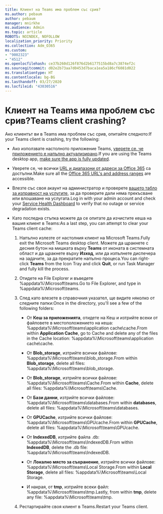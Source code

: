 ```yaml
---
title: Клиент на Teams има проблем със срив?
ms.author: pebaum
author: pebaum
manager: mnirkhe
ms.audience: Admin
ms.topic: article
ROBOTS: NOINDEX, NOFOLLOW
localization_priority: Priority
ms.collection: Adm_O365
ms.custom:
- "9002323"
- "4512"
ms.openlocfilehash: ce37b260d126f876d2b6177515bd8a7c3874ef2c
ms.sourcegitcommit: d02e2b73aa7d0453d7baca1ea5a186cf6081d022
ms.translationtype: HT
ms.contentlocale: bg-BG
ms.lasthandoff: 03/27/2020
ms.locfileid: "43030516"
---
```

# <a name="teams-client-crashing"></a><span data-ttu-id="a6d68-102">Клиент на Teams има проблем със срив?</span><span class="sxs-lookup"><span data-stu-id="a6d68-102">Teams client crashing?</span></span>

<span data-ttu-id="a6d68-103">Ако клиентът ви в Teams има проблем със срив, опитайте следното:</span><span class="sxs-lookup"><span data-stu-id="a6d68-103">If your Teams client is crashing, try the following:</span></span>

- <span data-ttu-id="a6d68-104">Ако използвате настолното приложение Teams, [уверете се, че приложението е напълно актуализирано](https://support.office.com/article/Update-Microsoft-Teams-535a8e4b-45f0-4f6c-8b3d-91bca7a51db1).</span><span class="sxs-lookup"><span data-stu-id="a6d68-104">If you are using the Teams desktop app, [make sure the app is fully updated](https://support.office.com/article/Update-Microsoft-Teams-535a8e4b-45f0-4f6c-8b3d-91bca7a51db1).</span></span>

- <span data-ttu-id="a6d68-105">Уверете се, че всички [URL и диапазони от адреси за Office 365](https://docs.microsoft.com/microsoftteams/connectivity-issues) са достъпни.</span><span class="sxs-lookup"><span data-stu-id="a6d68-105">Make sure all the [Office 365 URL's and address ranges](https://docs.microsoft.com/microsoftteams/connectivity-issues) are accessible.</span></span>

- <span data-ttu-id="a6d68-106">Влезте със своя акаунт на администратор и проверете [вашето табло за изправност на услугите](https://docs.microsoft.com/office365/enterprise/view-service-health), за да проверите дали няма прекъсване или влошаване на услугата.</span><span class="sxs-lookup"><span data-stu-id="a6d68-106">Log in with your admin account and check your [Service Health Dashboard](https://docs.microsoft.com/office365/enterprise/view-service-health) to verify that no outage or service degradation exists.</span></span>

 - <span data-ttu-id="a6d68-107">Като последна стъпка можете да се опитате да изчистите кеша на вашия клиент в Teams:</span><span class="sxs-lookup"><span data-stu-id="a6d68-107">As a last step, you can attempt to clear your Teams client cache:</span></span>

    1.  <span data-ttu-id="a6d68-108">Напълно излезте от настолния клиент на Microsoft Teams.</span><span class="sxs-lookup"><span data-stu-id="a6d68-108">Fully exit the Microsoft Teams desktop client.</span></span> <span data-ttu-id="a6d68-109">Можете да щракнете с десния бутон на мишката върху **Teams** от иконата в системната област и да щракнете върху **Изход**, или да изпълнете диспечера на задачите, за да прекратите напълно процеса.</span><span class="sxs-lookup"><span data-stu-id="a6d68-109">You can right-click **Teams** from the Icon Tray and click **Quit**, or run Task Manager and fully kill the process.</span></span>

    2.  <span data-ttu-id="a6d68-110">Отидете на File Explorer и въведете %appdata%\Microsoft\teams.</span><span class="sxs-lookup"><span data-stu-id="a6d68-110">Go to File Explorer, and type in %appdata%\Microsoft\teams.</span></span>

    3.  <span data-ttu-id="a6d68-111">След като влезете в справочния указател, ще видите няколко от следните папки:</span><span class="sxs-lookup"><span data-stu-id="a6d68-111">Once in the directory, you'll see a few of the following folders:</span></span>

         - <span data-ttu-id="a6d68-112">От **Кеш за приложенията**, отидете на Кеш и изтрийте всеки от файловете в местоположението на кеша: %appdata%\Microsoft\teams\application cache\cache.</span><span class="sxs-lookup"><span data-stu-id="a6d68-112">From within **Application Cache**, go to Cache and delete any of the files in the Cache location:  %appdata%\Microsoft\teams\application cache\cache.</span></span>

        - <span data-ttu-id="a6d68-113">От **Blob_storage**, изтрийте всички файлове: %appdata%\Microsoft\teams\blob_storage.</span><span class="sxs-lookup"><span data-stu-id="a6d68-113">From within **Blob_storage**, delete all files: %appdata%\Microsoft\teams\blob_storage.</span></span>

        - <span data-ttu-id="a6d68-114">От **Blob_storage**, изтрийте всички файлове: %appdata%\Microsoft\teams\Cache.</span><span class="sxs-lookup"><span data-stu-id="a6d68-114">From within **Cache**, delete all files: %appdata%\Microsoft\teams\Cache.</span></span>

        - <span data-ttu-id="a6d68-115">От **Бази данни**, изтрийте всички файлове: %appdata%\Microsoft\teams\databases.</span><span class="sxs-lookup"><span data-stu-id="a6d68-115">From within **databases**, delete all files: %appdata%\Microsoft\teams\databases.</span></span>

        - <span data-ttu-id="a6d68-116">От **GPUCache**, изтрийте всички файлове: %appdata%\Microsoft\teams\GPUcache.</span><span class="sxs-lookup"><span data-stu-id="a6d68-116">From within **GPUCache**, delete all files: %appdata%\Microsoft\teams\GPUcache.</span></span>

        - <span data-ttu-id="a6d68-117">От **IndexedDB**, изтрийте файла .db: %appdata%\Microsoft\teams\IndexedDB.</span><span class="sxs-lookup"><span data-stu-id="a6d68-117">From within **IndexedDB**, delete the .db file: %appdata%\Microsoft\teams\IndexedDB.</span></span>

        - <span data-ttu-id="a6d68-118">От **Локално място за съхранение**, изтрийте всички файлове: %appdata%\Microsoft\teams\Local Storage.</span><span class="sxs-lookup"><span data-stu-id="a6d68-118">From within **Local Storage**, delete all files: %appdata%\Microsoft\teams\Local Storage.</span></span>

        - <span data-ttu-id="a6d68-119">И накрая, от **tmp**, изтрийте всеки файл: %appdata%\Microsoft\teams\tmp.</span><span class="sxs-lookup"><span data-stu-id="a6d68-119">Lastly, from within **tmp**, delete any file: %appdata%\Microsoft\teams\tmp.</span></span>

    4. <span data-ttu-id="a6d68-120">Рестартирайте своя клиент в Teams.</span><span class="sxs-lookup"><span data-stu-id="a6d68-120">Restart your Teams client.</span></span>

